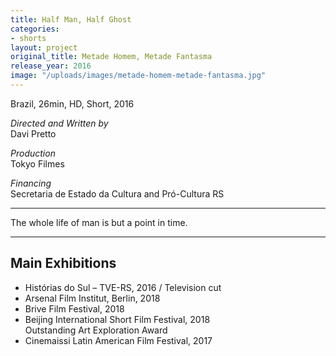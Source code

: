 ```yaml
---
title: Half Man, Half Ghost
categories:
- shorts
layout: project
original_title: Metade Homem, Metade Fantasma
release_year: 2016
image: "/uploads/images/metade-homem-metade-fantasma.jpg"
---
```


Brazil, 26min, HD, Short, 2016

_Directed and Written by_  
Davi Pretto

_Production_  
Tokyo Filmes

_Financing_  
Secretaria de Estado da Cultura and Pró-Cultura RS

---

The whole life of man is but a point in time.

---

## Main Exhibitions

- Histórias do Sul – TVE-RS, 2016 / Television cut
- Arsenal Film Institut, Berlin, 2018
- Brive Film Festival, 2018
- Beijing International Short Film Festival, 2018  
  Outstanding Art Exploration Award
- Cinemaissi Latin American Film Festival, 2017
